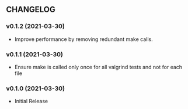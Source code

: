 ## CHANGELOG

### v0.1.2 (2021-03-30)

* Improve performance by removing redundant make calls.

### v0.1.1 (2021-03-30)

* Ensure make is called only once for all valgrind tests and not for each file

### v0.1.0 (2021-03-30)

* Initial Release

